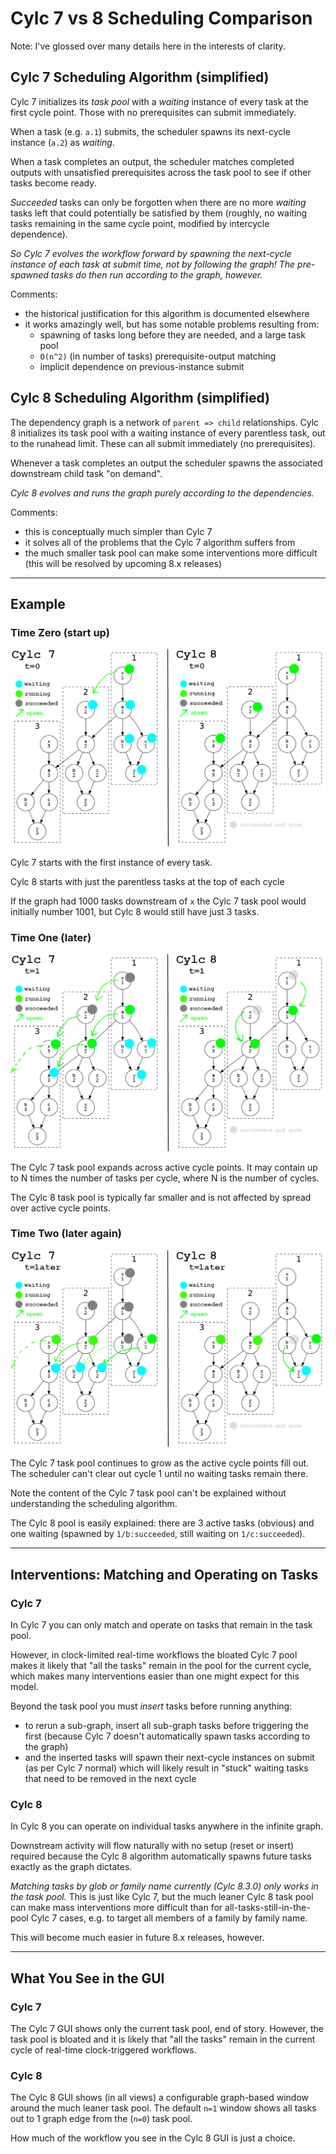 # Cylc 7 vs 8 Scheduling Comparison

Note: I've glossed over many details here in the interests of clarity.

## Cylc 7 Scheduling Algorithm (simplified)

Cylc 7 initializes its *task pool* with a *waiting* instance of every task
at the first cycle point. Those with no prerequisites can submit immediately.

When a task (e.g. `a.1`) submits, the scheduler spawns its next-cycle
instance (`a.2`) as *waiting*.

When a task completes an output, the scheduler matches completed outputs
with unsatisfied prerequisites across the task pool to see if other
tasks become ready.

*Succeeded* tasks can only be forgotten when there are no more *waiting*
tasks left that could potentially be satisfied by them (roughly, no waiting
tasks remaining in the same cycle point, modified by intercycle dependence).

*So Cylc 7 evolves the workflow forward by spawning the next-cycle instance
of each task at submit time, not by following the graph! The pre-spawned
tasks do then run according to the graph, however.*

Comments:
 - the historical justification for this algorithm is documented elsewhere
 - it works amazingly well, but has some notable problems resulting from:
   - spawning of tasks long before they are needed, and a large task pool
   - `O(n^2)` (in number of tasks) prerequisite-output matching
   - implicit dependence on previous-instance submit

## Cylc 8 Scheduling Algorithm (simplified)

The dependency graph is a network of `parent => child` relationships. Cylc 8
initializes its task pool with a waiting instance of every parentless task,
out to the runahead limit. These can all submit immediately (no prerequisites).

Whenever a task completes an output the scheduler spawns the associated
downstream child task "on demand".

*Cylc 8 evolves and runs the graph purely according to the dependencies.*

Comments:
- this is conceptually much simpler than Cylc 7
- it solves all of the problems that the Cylc 7 algorithm suffers from
- the much smaller task pool can make some interventions more difficult
  (this will be resolved by upcoming 8.x releases)

-----------

## Example

### Time Zero (start up)

![time 0](img/c78-comp-t0.png)

Cylc 7 starts with the first instance of every task.

Cylc 8 starts with just the parentless tasks at the top of each cycle

If the graph had 1000 tasks downstream of `x` the Cylc 7 task pool would
initially number 1001, but Cylc 8 would still have just 3 tasks.

### Time One (later)

![time 1](img/c78-comp-t1.png)

The Cylc 7 task pool expands across active cycle points. It may contain up
to N times the number of tasks per cycle, where N is the number of cycles. 

The Cylc 8 task pool is typically far smaller and is not affected by spread
over active cycle points.

### Time Two (later again)

![time 2](img/c78-comp-t2.png)

The Cylc 7 task pool continues to grow as the active cycle points fill out.
The scheduler can't clear out cycle 1 until no waiting tasks remain there.

Note the content of the Cylc 7 task pool can't be explained without
understanding the scheduling algorithm.

The Cylc 8 pool is easily explained: there are 3 active tasks (obvious) and
one waiting (spawned by `1/b:succeeded`, still waiting on `1/c:succeeded`). 

-------------

## Interventions: Matching and Operating on Tasks

### Cylc 7

In Cylc 7 you can only match and operate on tasks that remain in the task pool.

However, in clock-limited real-time workflows the bloated Cylc 7 pool makes it
likely that "all the tasks" remain in the pool for the current cycle, which makes
many interventions easier than one might expect for this model.

Beyond the task pool you must *insert* tasks before running anything:
- to rerun a sub-graph, insert all sub-graph tasks before triggering the first
  (because Cylc 7 doesn't automatically spawn tasks according to the graph)
- and the inserted tasks will spawn their next-cycle instances on submit
  (as per Cylc 7 normal) which will likely result in "stuck" waiting tasks
  that need to be removed in the next cycle

### Cylc 8

In Cylc 8 you can operate on individual tasks anywhere in the infinite graph.

Downstream activity will flow naturally with no setup (reset or insert)
required because the Cylc 8 algorithm automatically spawns future tasks
exactly as the graph dictates.

*Matching tasks by glob or family name currently (Cylc 8.3.0) only works
in the task pool.* This is just like Cylc 7, but the much leaner Cylc 8 task
pool can make mass interventions more difficult than for
all-tasks-still-in-the-pool Cylc 7 cases,
e.g. to target all members of a family by family name.

This will become much easier in future 8.x releases, however.

-------------

## What You See in the GUI

### Cylc 7

The Cylc 7 GUI shows only the current task pool, end of story. However, the
task pool is bloated and it is likely that "all the tasks" remain in the
current cycle of real-time clock-triggered workflows.

### Cylc 8

The Cylc 8 GUI shows (in all views) a configurable graph-based window around
the much leaner task pool. The default `n=1` window shows all tasks out to 1
graph edge from the (`n=0`) task pool.

How much of the workflow you see in the Cylc 8 GUI is just a choice.
